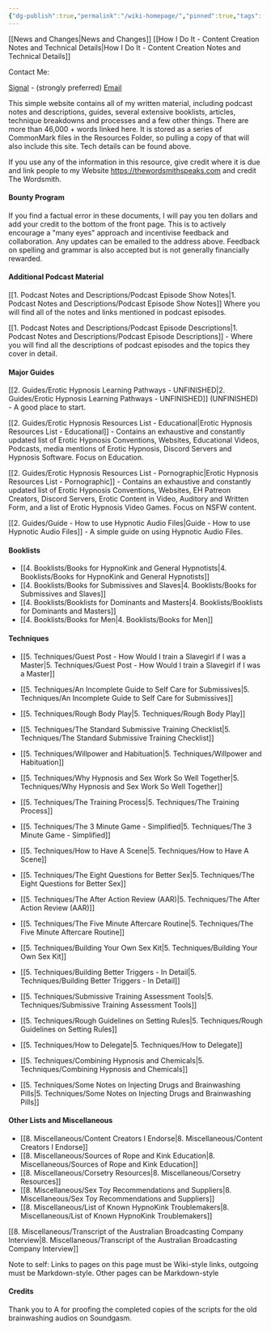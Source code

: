 ```yaml
---
{"dg-publish":true,"permalink":"/wiki-homepage/","pinned":true,"tags":["gardenEntry"]}
---
```



[[News and Changes\|News and Changes]]
[[How I Do It - Content Creation Notes and Technical Details\|How I Do It - Content Creation Notes and Technical Details]]

Contact Me:

[Signal](https://signal.me/#eu/UcSdV3OwiCh4vVO8Yv0FtEe5xh4QHRiDd4ls6pLLG-I9k64oV-tEiL1fAiWYvCo9) - (strongly preferred)
[Email](mailto:thewordsmithspeaks@pm.me)

This simple website contains all of my written material, including podcast notes and descriptions, guides, several extensive booklists, articles, technique breakdowns and processes and a few other things. There are more than 46,000 + words linked here. It is stored as a series of CommonMark files in the Resources Folder, so pulling a copy of that will also include this site. Tech details can be found above.

If you use any of the information in this resource, give credit where it is due and link people to my Website https://thewordsmithspeaks.com and credit The Wordsmith.

#### Bounty Program

If you find a factual error in these documents, I will pay you ten dollars and add your credit to the bottom of the front page. This is to actively encourage a "many eyes" approach and incentivise feedback and collaboration. Any updates can be emailed to the address above. Feedback on spelling and grammar is also accepted but is not generally financially rewarded.

#### Additional Podcast Material

[[1. Podcast Notes and Descriptions/Podcast Episode Show Notes\|1. Podcast Notes and Descriptions/Podcast Episode Show Notes]] Where you will find all of the notes and links mentioned in podcast episodes.

[[1. Podcast Notes and Descriptions/Podcast Episode Descriptions\|1. Podcast Notes and Descriptions/Podcast Episode Descriptions]] - Where you will find all the descriptions of podcast episodes and the topics they cover in detail.

#### Major Guides

[[2. Guides/Erotic Hypnosis Learning Pathways - UNFINISHED\|2. Guides/Erotic Hypnosis Learning Pathways - UNFINISHED]] (UNFINISHED) - A good place to start.

[[2. Guides/Erotic Hypnosis Resources List - Educational\|Erotic Hypnosis Resources List - Educational]] - Contains an exhaustive and constantly updated list of Erotic Hypnosis Conventions, Websites, Educational Videos, Podcasts, media mentions of Erotic Hypnosis, Discord Servers and Hypnosis Software. Focus on Education.

[[2. Guides/Erotic Hypnosis Resources List - Pornographic\|Erotic Hypnosis Resources List - Pornographic]] - Contains an exhaustive and constantly updated list of Erotic Hypnosis Conventions, Websites, EH Patreon Creators, Discord Servers, Erotic Content in Video, Auditory and Written Form, and a list of Erotic Hypnosis Video Games. Focus on NSFW content.

[[2. Guides/Guide - How to use Hypnotic Audio Files\|Guide - How to use Hypnotic Audio Files]] - A simple guide on using Hypnotic Audio Files.

#### Booklists

- [[4. Booklists/Books for HypnoKink and General Hypnotists\|4. Booklists/Books for HypnoKink and General Hypnotists]]
- [[4. Booklists/Books for Submissives and Slaves\|4. Booklists/Books for Submissives and Slaves]]
- [[4. Booklists/Booklists for Dominants and Masters\|4. Booklists/Booklists for Dominants and Masters]]
- [[4. Booklists/Books for Men\|4. Booklists/Books for Men]]

#### Techniques

- [[5. Techniques/Guest Post - How Would I train a Slavegirl if I was a Master\|5. Techniques/Guest Post - How Would I train a Slavegirl if I was a Master]]

- [[5. Techniques/An Incomplete Guide to Self Care for Submissives\|5. Techniques/An Incomplete Guide to Self Care for Submissives]]

- [[5. Techniques/Rough Body Play\|5. Techniques/Rough Body Play]]
- [[5. Techniques/The Standard Submissive Training Checklist\|5. Techniques/The Standard Submissive Training Checklist]]
- [[5. Techniques/Willpower and Habituation\|5. Techniques/Willpower and Habituation]]
- [[5. Techniques/Why Hypnosis and Sex Work So Well Together\|5. Techniques/Why Hypnosis and Sex Work So Well Together]]
- [[5. Techniques/The Training Process\|5. Techniques/The Training Process]]

- [[5. Techniques/The 3 Minute Game - Simplified\|5. Techniques/The 3 Minute Game - Simplified]]
- [[5. Techniques/How to Have A Scene\|5. Techniques/How to Have A Scene]]
- [[5. Techniques/The Eight Questions for Better Sex\|5. Techniques/The Eight Questions for Better Sex]]
- [[5. Techniques/The After Action Review (AAR)\|5. Techniques/The After Action Review (AAR)]]
- [[5. Techniques/The Five Minute Aftercare Routine\|5. Techniques/The Five Minute Aftercare Routine]]
- [[5. Techniques/Building Your Own Sex Kit\|5. Techniques/Building Your Own Sex Kit]]
- [[5. Techniques/Building Better Triggers - In Detail\|5. Techniques/Building Better Triggers - In Detail]]

- [[5. Techniques/Submissive Training Assessment Tools\|5. Techniques/Submissive Training Assessment Tools]]
- [[5. Techniques/Rough Guidelines on Setting Rules\|5. Techniques/Rough Guidelines on Setting Rules]]
- [[5. Techniques/How to Delegate\|5. Techniques/How to Delegate]]
- [[5. Techniques/Combining Hypnosis and Chemicals\|5. Techniques/Combining Hypnosis and Chemicals]]
- [[5. Techniques/Some Notes on Injecting Drugs and Brainwashing Pills\|5. Techniques/Some Notes on Injecting Drugs and Brainwashing Pills]]

#### Other Lists and Miscellaneous

- [[8. Miscellaneous/Content Creators I Endorse\|8. Miscellaneous/Content Creators I Endorse]]
- [[8. Miscellaneous/Sources of Rope and Kink Education\|8. Miscellaneous/Sources of Rope and Kink Education]]
- [[8. Miscellaneous/Corsetry Resources\|8. Miscellaneous/Corsetry Resources]]
- [[8. Miscellaneous/Sex Toy Recommendations and Suppliers\|8. Miscellaneous/Sex Toy Recommendations and Suppliers]]
- [[8. Miscellaneous/List of Known HypnoKink Troublemakers\|8. Miscellaneous/List of Known HypnoKink Troublemakers]]

[[8. Miscellaneous/Transcript of the Australian Broadcasting Company Interview\|8. Miscellaneous/Transcript of the Australian Broadcasting Company Interview]]

Note to self: Links to pages on this page must be Wiki-style links, outgoing must be Markdown-style. Other pages can be Markdown-style

#### Credits

Thank you to A for proofing the completed copies of the scripts for the old brainwashing audios on Soundgasm.